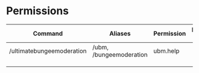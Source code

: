 # Permissions

| Command                   | Aliases                 | Permission | Reccomemded groups |
|---------------------------|-------------------------|------------|--------------------|
| /ultimatebungeemoderation | /ubm, /bungeemoderation | ubm.help   |                    |
|                           |                         |            |                    |
|                           |                         |            |                    |
|                           |                         |            |                    |